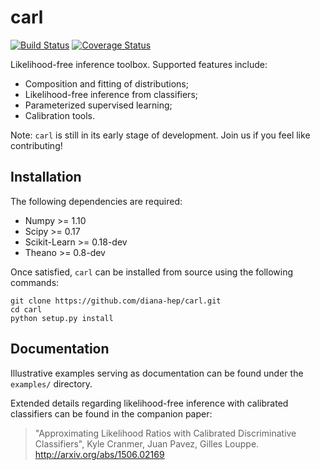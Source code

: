 # carl

[![Build Status](https://travis-ci.org/diana-hep/carl.svg)](https://travis-ci.org/diana-hep/carl) [![Coverage Status](https://coveralls.io/repos/diana-hep/carl/badge.svg?branch=master&service=github)](https://coveralls.io/github/diana-hep/carl?branch=master)

Likelihood-free inference toolbox. Supported features include:

- Composition and fitting of distributions;
- Likelihood-free inference from classifiers;
- Parameterized supervised learning;
- Calibration tools. 

Note: `carl` is still in its early stage of development. Join us if you feel like contributing!


## Installation

The following dependencies are required:

- Numpy >= 1.10
- Scipy >= 0.17
- Scikit-Learn >= 0.18-dev
- Theano >= 0.8-dev

Once satisfied, `carl` can be installed from source using the following commands:

```
git clone https://github.com/diana-hep/carl.git
cd carl
python setup.py install
```

## Documentation

Illustrative examples serving as documentation can be found under the
`examples/` directory.

Extended details regarding likelihood-free inference with calibrated classifiers
can be found in the companion paper:

> "Approximating Likelihood Ratios with Calibrated Discriminative Classifiers",
> Kyle Cranmer, Juan Pavez, Gilles Louppe.  
> http://arxiv.org/abs/1506.02169

